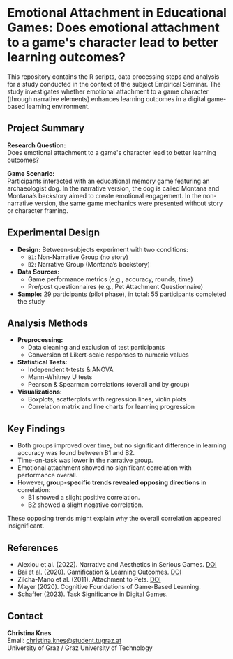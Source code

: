 # Emotional Attachment in Educational Games: Does emotional attachment to a game's character lead to better learning outcomes?

This repository contains the R scripts, data processing steps and analysis for a study conducted in the context of the subject Empirical Seminar. The study investigates whether emotional attachment to a game character (through narrative elements) enhances learning outcomes in a digital game-based learning environment.

## Project Summary

**Research Question:**  
Does emotional attachment to a game's character lead to better learning outcomes?

**Game Scenario:**  
Participants interacted with an educational memory game featuring an archaeologist dog. In the narrative version, the dog is called Montana and Montana’s backstory aimed to create emotional engagement. In the non-narrative version, the same game mechanics were presented without story or character framing.

## Experimental Design

- **Design:** Between-subjects experiment with two conditions:
  - `B1`: Non-Narrative Group (no story)
  - `B2`: Narrative Group (Montana’s backstory)
- **Data Sources:**
  - Game performance metrics (e.g., accuracy, rounds, time)
  - Pre/post questionnaires (e.g., Pet Attachment Questionnaire)
- **Sample:** 29 participants (pilot phase), in total: 55 participants completed the study

## Analysis Methods

- **Preprocessing:**
  - Data cleaning and exclusion of test participants
  - Conversion of Likert-scale responses to numeric values
- **Statistical Tests:**
  - Independent t-tests & ANOVA
  - Mann-Whitney U tests
  - Pearson & Spearman correlations (overall and by group)
- **Visualizations:**
  - Boxplots, scatterplots with regression lines, violin plots
  - Correlation matrix and line charts for learning progression

## Key Findings

- Both groups improved over time, but no significant difference in learning accuracy was found between B1 and B2.
- Time-on-task was lower in the narrative group.
- Emotional attachment showed no significant correlation with performance overall.
- However, **group-specific trends revealed opposing directions** in correlation:
  - B1 showed a slight positive correlation.
  - B2 showed a slight negative correlation.

These opposing trends might explain why the overall correlation appeared insignificant.

## References

- Alexiou et al. (2022). Narrative and Aesthetics in Serious Games. [DOI](https://doi.org/10.1108/ITP-08-2019-0435)
- Bai et al. (2020). Gamification & Learning Outcomes. [DOI](https://doi.org/10.1016/j.edurev.2020.100322)
- Zilcha-Mano et al. (2011). Attachment to Pets. [DOI](https://doi.org/10.1016/j.jrp.2011.04.001)
- Mayer (2020). Cognitive Foundations of Game-Based Learning.
- Schaffer (2023). Task Significance in Digital Games.

## Contact

**Christina Knes**  
Email: christina.knes@student.tugraz.at  
University of Graz / Graz University of Technology  
